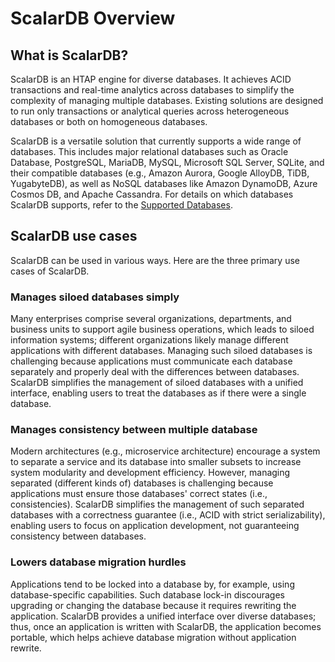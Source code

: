 # ScalarDB Overview

## What is ScalarDB?

ScalarDB is an HTAP engine for diverse databases. It achieves ACID transactions and real-time analytics across databases to simplify the complexity of managing multiple databases.  Existing solutions are designed to run only transactions or analytical queries across heterogeneous databases or both on homogeneous databases.

ScalarDB is a versatile solution that currently supports a wide range of databases. This includes major relational databases such as Oracle Database, PostgreSQL, MariaDB, MySQL, Microsoft SQL Server, SQLite, and their compatible databases (e.g., Amazon Aurora, Google AlloyDB, TiDB, YugabyteDB), as well as NoSQL databases like Amazon DynamoDB, Azure Cosmos DB, and Apache Cassandra.
For details on which databases ScalarDB supports, refer to the [Supported Databases](docs/scalardb-supported-databases.md).

## ScalarDB use cases

ScalarDB can be used in various ways.
Here are the three primary use cases of ScalarDB.

### Manages siloed databases simply
Many enterprises comprise several organizations, departments, and business units to support agile business operations, which leads to siloed information systems; different organizations likely manage different applications with different databases. Managing such siloed databases is challenging because applications must communicate each database separately and properly deal with the differences between databases. ScalarDB simplifies the management of siloed databases with a unified interface, enabling users to treat the databases as if there were a single database.

### Manages consistency between multiple database
Modern architectures (e.g., microservice architecture) encourage a system to separate a service and its database into smaller subsets to increase system modularity and development efficiency. However, managing separated (different kinds of) databases is challenging because applications must ensure those databases' correct states (i.e., consistencies). ScalarDB simplifies the management of such separated databases with a correctness guarantee (i.e., ACID with strict serializability), enabling users to focus on application development, not guaranteeing consistency between databases.

### Lowers database migration hurdles
Applications tend to be locked into a database by, for example, using database-specific capabilities. Such database lock-in discourages upgrading or changing the database because it requires rewriting the application. ScalarDB provides a unified interface over diverse databases; thus, once an application is written with ScalarDB, the application becomes portable, which helps achieve database migration without application rewrite.